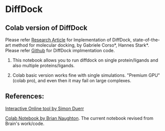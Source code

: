 # DiffDock
## Colab version of DiffDock

Please refer [Research Article](https://arxiv.org/abs/2210.01776) for Implementation of DiffDock, state-of-the-art method for molecular docking, by Gabriele Corso*, Hannes Stark*. Please refer [Github](https://github.com/gcorso/DiffDock) for DiffDock implmentation code.

1.   This notebook allows you to run diffdock on single protein/ligands and also multiple proteins/ligands.

2.   Colab basic version works fine with single simulations. "Premium GPU" (colab pro), and even then it may fail on large complexes.

## References:

[Interactive Online tool by Simon Duerr](https://huggingface.co/spaces/simonduerr/diffdock)

[Colab Notebook by Brian Naughton](https://colab.research.google.com/drive/1nvCyQkbO-TwXZKJ0RCShVEym1aFWxlkX). The current notebook revised from Brain's work/code.
